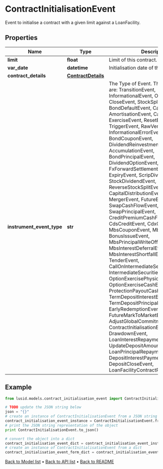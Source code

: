 # ContractInitialisationEvent

Event to initialise a contract with a given limit against a LoanFacility.

## Properties
Name | Type | Description | Notes
------------ | ------------- | ------------- | -------------
**limit** | **float** | Limit of this contract.  Must be positive. | 
**var_date** | **datetime** | Initialisation date of the contract. | [optional] 
**contract_details** | [**ContractDetails**](ContractDetails.md) |  | 
**instrument_event_type** | **str** | The Type of Event. The available values are: TransitionEvent, InformationalEvent, OpenEvent, CloseEvent, StockSplitEvent, BondDefaultEvent, CashDividendEvent, AmortisationEvent, CashFlowEvent, ExerciseEvent, ResetEvent, TriggerEvent, RawVendorEvent, InformationalErrorEvent, BondCouponEvent, DividendReinvestmentEvent, AccumulationEvent, BondPrincipalEvent, DividendOptionEvent, MaturityEvent, FxForwardSettlementEvent, ExpiryEvent, ScripDividendEvent, StockDividendEvent, ReverseStockSplitEvent, CapitalDistributionEvent, SpinOffEvent, MergerEvent, FutureExpiryEvent, SwapCashFlowEvent, SwapPrincipalEvent, CreditPremiumCashFlowEvent, CdsCreditEvent, CdxCreditEvent, MbsCouponEvent, MbsPrincipalEvent, BonusIssueEvent, MbsPrincipalWriteOffEvent, MbsInterestDeferralEvent, MbsInterestShortfallEvent, TenderEvent, CallOnIntermediateSecuritiesEvent, IntermediateSecuritiesDistributionEvent, OptionExercisePhysicalEvent, OptionExerciseCashEvent, ProtectionPayoutCashFlowEvent, TermDepositInterestEvent, TermDepositPrincipalEvent, EarlyRedemptionEvent, FutureMarkToMarketEvent, AdjustGlobalCommitmentEvent, ContractInitialisationEvent, DrawdownEvent, LoanInterestRepaymentEvent, UpdateDepositAmountEvent, LoanPrincipalRepaymentEvent, DepositInterestPaymentEvent, DepositCloseEvent, LoanFacilityContractRolloverEvent | 

## Example

```python
from lusid.models.contract_initialisation_event import ContractInitialisationEvent

# TODO update the JSON string below
json = "{}"
# create an instance of ContractInitialisationEvent from a JSON string
contract_initialisation_event_instance = ContractInitialisationEvent.from_json(json)
# print the JSON string representation of the object
print ContractInitialisationEvent.to_json()

# convert the object into a dict
contract_initialisation_event_dict = contract_initialisation_event_instance.to_dict()
# create an instance of ContractInitialisationEvent from a dict
contract_initialisation_event_form_dict = contract_initialisation_event.from_dict(contract_initialisation_event_dict)
```
[Back to Model list](../README.md#documentation-for-models) &#8226; [Back to API list](../README.md#documentation-for-api-endpoints) &#8226; [Back to README](../README.md)


